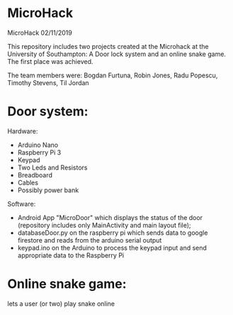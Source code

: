 # MicroHack
MicroHack 02/11/2019

This repository includes two projects created at the Microhack at the University of Southampton: A Door lock system and an online snake game. The first place was achieved.

The team members were: Bogdan Furtuna, Robin Jones, Radu Popescu, Timothy Stevens, Til Jordan

# Door system:

Hardware:

- Arduino Nano
- Raspberry Pi 3 
- Keypad 
- Two Leds and Resistors
- Breadboard
- Cables
- Possibly power bank

Software:

- Android App "MicroDoor" which displays the status of the door (repository includes only MainActivity and main layout file);
- databaseDoor.py on the raspberry pi which sends data to google firestore and reads from the arduino serial output
- keypad.ino on the Arduino to process the keypad input and send appropriate data to the Raspberry Pi

# Online snake game:

lets a user (or two) play snake online



